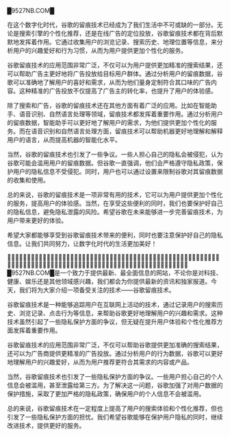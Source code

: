 █9527NB.COM█

在这个数字化时代，谷歌的留痕技术已经成为了我们生活中不可或缺的一部分。无论是搜索引擎的个性化推荐，还是在线广告的定位投放，谷歌留痕技术都在背后默默地发挥着作用。它通过收集用户的浏览记录、搜索历史、地理位置等信息，来分析用户的兴趣爱好和行为习惯，从而为用户提供更加个性化的服务。

谷歌留痕技术的应用范围非常广泛，不仅可以为用户提供更加精准的搜索结果，还可以帮助广告主更好地将广告投放给目标用户群体。通过分析用户的留痕数据，谷歌可以准确地了解用户的喜好和需求，从而为他们量身定制符合其口味的广告内容。这种精准的广告投放不仅提高了广告主的转化率，也提升了用户的体验感。

除了搜索和广告，谷歌的留痕技术还在其他方面有着广泛的应用。比如在智能助手、语音识别、自然语言处理等领域，留痕技术都发挥着重要作用。通过分析用户的留痕数据，智能助手可以更好地了解用户的需求，为他们提供更加个性化的服务。而在语音识别和自然语言处理方面，留痕技术可以帮助机器更好地理解和解释用户的语言，从而提高机器的智能化水平。

当然，谷歌的留痕技术也引发了一些争议。一些人担心自己的隐私会被侵犯，认为谷歌可能会滥用用户的留痕数据。但谷歌一直强调，他们会严格遵守隐私政策，保护用户的隐私信息不受侵犯。同时，用户也可以通过设置来限制谷歌对其留痕数据的收集和使用。

总的来说，谷歌的留痕技术是一项非常有用的技术，它可以为用户提供更加个性化的服务，提高用户的体验感。当然，在享受这些便利的同时，我们也要保护好自己的隐私信息，避免隐私泄露的风险。希望谷歌在未来能够进一步完善留痕技术，为用户带来更好的体验。

希望大家都能够享受到谷歌留痕技术带来的便利，同时也要注意保护好自己的隐私信息。让我们共同努力，让数字化时代的生活更加美好！

🌟🌟🌟🌟🌟🌟🌟🌟🌟🌟🌟🌟🌟🌟🌟🌟🌟🌟🌟🌟🌟🌟🌟🌟🌟🌟🌟🌟🌟🌟🌟🌟🌟🌟🌟🌟🌟🌟🌟🌟🌟🌟🌟🌟🌟🌟🌟🌟🌟🌟🌟🌟🌟🌟🌟🌟🌟🌟🌟🌟🌟🌟🌟🌟🌟🌟🌟🌟🌟🌟🌟🌟🌟🌟🌟🌟🌟🌟🌟🌟🌟🌟🌟🌟🌟🌟🌟🌟🌟🌟🌟🌟🌟🌟🌟🌟🌟🌟🌟🌟█9527NB.COM█是一个致力于提供最新、最全面信息的网站，不论你是对科技、健康、娱乐还是其他领域感兴趣，我们都会为你提供最新的资讯和独家报道。今天，我们将为大家介绍一项备受关注的技术——谷歌留痕技术。

谷歌留痕技术是一种能够追踪用户在互联网上活动的技术，通过记录用户的搜索历史、浏览记录、点击行为等信息，来帮助谷歌更好地理解用户的兴趣和需求。这种技术虽然引起了一些隐私保护方面的争议，但无疑在提升用户体验和个性化推荐方面发挥着重要作用。

谷歌留痕技术的应用范围非常广泛，不仅可以帮助谷歌提供更加准确的搜索结果，还可以为广告商提供更精准的广告投放。通过分析用户的行为数据，谷歌可以更好地理解用户的兴趣爱好，从而为用户推荐更符合其需求的内容或产品。

当然，谷歌留痕技术也引发了一些隐私保护方面的争议。一些用户担心自己的个人信息会被滥用，甚至泄露给第三方。为了解决这一问题，谷歌加强了对用户数据的保护措施，采取了更加严格的隐私政策，确保用户的个人信息不会被滥用。

总的来说，谷歌留痕技术在一定程度上提高了用户的搜索体验和个性化推荐，但也引发了一些隐私保护方面的担忧。我们希望谷歌能够在保护用户隐私的同时，继续改进技术，提供更好的服务。
